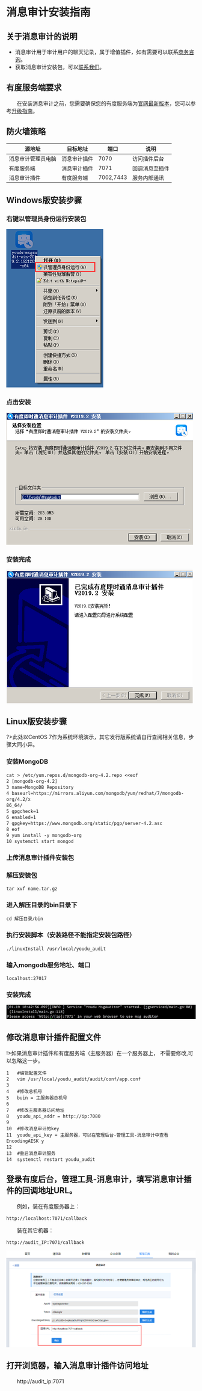 # 消息审计安装指南

## 关于消息审计的说明
- 消息审计用于审计用户的聊天记录，属于增值插件，如有需要可以联系[商务咨询](tencent://message/?uin=2850184511&Site=www.xinda.im&Menu=yes)。
- 获取消息审计安装包，可以[联系我们](https://youdu.im/contact.html)。

## 有度服务端要求

　　在安装消息审计之前，您需要确保您的有度服务端为[官网最新版本](https://youdu.im/download.html)，您可以参考[升级指南](admin/server_upgrade/server_upgrade)。

## 防火墙策略

| 源地址             | 目标地址     | 端口      | 说明           |
| ------------------ | ------------ | --------- | -------------- |
| 消息审计管理员电脑 | 消息审计插件 | 7070      | 访问插件后台   |
| 有度服务端         | 消息审计插件 | 7071      | 回调消息至插件 |
| 消息审计插件       | 有度服务端   | 7002,7443 | 服务内部通讯   |



## Windows版安装步骤

### 右键以管理员身份运行安装包

![image-20200323150905509](image-20200323150905509.png)

### 点击安装

![image-20200323150934891](image-20200323150934891.png)

### 安装完成

![image-20200323152428391](image-20200323152428391.png)



## Linux版安装步骤

?>此处以CentOS 7作为系统环境演示，其它发行版系统请自行查阅相关信息，步骤大同小异。

### 安装MongoDB

```
cat > /etc/yum.repos.d/mongodb‐org‐4.2.repo <<eof
2 [mongodb‐org‐4.2]
3 name=MongoDB Repository
4 baseurl=https://mirrors.aliyun.com/mongodb/yum/redhat/7/mongodb‐org/4.2/x
86_64/
5 gpgcheck=1
6 enabled=1
7 gpgkey=https://www.mongodb.org/static/pgp/server‐4.2.asc
8 eof
9 yum install ‐y mongodb‐org
10 systemctl start mongod
```

### 上传消息审计插件安装包

### 解压安装包

```
tar xvf name.tar.gz
```

### 进入解压目录的bin目录下

```
cd 解压目录/bin
```

### 执行安装脚本（安装路径不能指定安装包路径）

```
./linuxInstall /usr/local/youdu_audit
```

### 输入mongodb服务地址、端口

```
localhost:27017
```

### 安装完成

![image-20200323154536641](image-20200323154536641.png)

## 修改消息审计插件配置文件

!>如果消息审计插件和有度服务端（主服务器）在一个服务器上， 不需要修改,可以忽略这一步。

```
1	#编辑配置文件
2	vim /usr/local/youdu_audit/audit/conf/app.conf
3
4	#修改总机号
5	buin = 主服务器总机号
6
7	#修改主服务器访问地址
8	youdu_api_addr = http://ip:7080
9
10	#修改消息审计的key
11	youdu_api_key = 主服务器，可以在管理后台‐管理工具‐消息审计中查看EncodingAESK y
12
13	#重启消息审计服务
14	systemctl restart youdu_audit
```

## 登录有度后台，管理工具-消息审计，填写消息审计插件的回调地址URL。
　　例如，装在有度服务器上：

```
http://localhost:7071/callback
```

　　装在其它机器：

```
http://audit_IP:7071/callback
```



![image-20200323160406566](image-20200323160406566.png)

## 打开浏览器，输入消息审计插件访问地址

　　http://audit_ip:7071